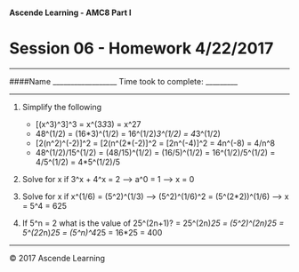 #### Ascende Learning - AMC8 Part I
# Session 06 - Homework 4/22/2017
- - - 

####Name __________________    Time took to complete: _________
- - - 

1. Simplify the following
   * [(x^3)^3]^3 = x^(3*3*3) = x^27
   * 48^(1/2) = (16*3)^(1/2) = 16^(1/2)*3^(1/2) = 4*3^(1/2)
   * [2(n^2)^(-2)]^2 = [2(n^(2*(-2)]^2 = [2n^(-4)]^2 = 4n^(-8) = 4/n^8
   * 48^(1/2)/15^(1/2) = (48/15)^(1/2) = (16/5)^(1/2) = 16^(1/2)/5^(1/2) = 4/5^(1/2) = 4*5^(1/2)/5

2. Solve for x if 3^x + 4^x = 2  --> a^0 = 1  --> x = 0

3. Solve for x if x^(1/6) = (5^2)^(1/3)  --> (5^2)^(1/6)^2 = (5^(2*2))^(1/6) --> x = 5^4 = 625

4. If 5^n = 2 what is the value of 25^(2n+1)? = 25^(2n)*25 = (5^2)^(2n)*25 = 5^(2*2*n)*25 = (5^n)^4*25 = 16*25 = 400




- - - 
<div class="footer">
    &copy; 2017 Ascende Learning
</div>
